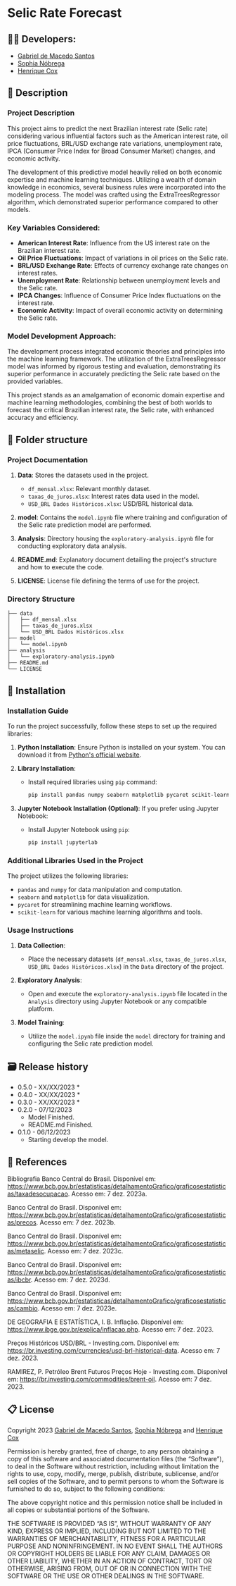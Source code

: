 # Selic Rate Forecast

## 👨‍🎓 Developers: 
- <a href="https://www.linkedin.com/in/gabriel-demacedosantos/">Gabriel de Macedo Santos</a>
- <a href="https://www.linkedin.com/in/sophianobrega/">Sophia Nóbrega</a>
- <a href="https://www.linkedin.com/in/henrique-cox-4644bb270/">Henrique Cox</a>


## 📜 Description

### Project Description

This project aims to predict the next Brazilian interest rate (Selic rate) considering various influential factors such as the American interest rate, oil price fluctuations, BRL/USD exchange rate variations, unemployment rate, IPCA (Consumer Price Index for Broad Consumer Market) changes, and economic activity. 

The development of this predictive model heavily relied on both economic expertise and machine learning techniques. Utilizing a wealth of domain knowledge in economics, several business rules were incorporated into the modeling process. The model was crafted using the ExtraTreesRegressor algorithm, which demonstrated superior performance compared to other models.

### Key Variables Considered:
- **American Interest Rate**: Influence from the US interest rate on the Brazilian interest rate.
- **Oil Price Fluctuations**: Impact of variations in oil prices on the Selic rate.
- **BRL/USD Exchange Rate**: Effects of currency exchange rate changes on interest rates.
- **Unemployment Rate**: Relationship between unemployment levels and the Selic rate.
- **IPCA Changes**: Influence of Consumer Price Index fluctuations on the interest rate.
- **Economic Activity**: Impact of overall economic activity on determining the Selic rate.

### Model Development Approach:
The development process integrated economic theories and principles into the machine learning framework. The utilization of the ExtraTreesRegressor model was informed by rigorous testing and evaluation, demonstrating its superior performance in accurately predicting the Selic rate based on the provided variables.

This project stands as an amalgamation of economic domain expertise and machine learning methodologies, combining the best of both worlds to forecast the critical Brazilian interest rate, the Selic rate, with enhanced accuracy and efficiency.

## 📁 Folder structure

### Project Documentation

1. **Data**: Stores the datasets used in the project.
   - `df_mensal.xlsx`: Relevant monthly dataset.
   - `taxas_de_juros.xlsx`: Interest rates data used in the model.
   - `USD_BRL Dados Históricos.xlsx`: USD/BRL historical data.

2. **model**: Contains the `model.ipynb` file where training and configuration of the Selic rate prediction model are performed.

3. **Analysis**: Directory housing the `exploratory-analysis.ipynb` file for conducting exploratory data analysis.

4. **README.md**: Explanatory document detailing the project's structure and how to execute the code.

5. **LICENSE**: License file defining the terms of use for the project.

### Directory Structure

```
├── data
│   ├── df_mensal.xlsx
│   ├── taxas_de_juros.xlsx
│   └── USD_BRL Dados Históricos.xlsx
├── model
│   └── model.ipynb
├── analysis
│   └── exploratory-analysis.ipynb
├── README.md
└── LICENSE
```

## 🔧 Installation

### Installation Guide

To run the project successfully, follow these steps to set up the required libraries:

1. **Python Installation**: Ensure Python is installed on your system. You can download it from [Python's official website](https://www.python.org/downloads/).

2. **Library Installation**:
    - Install required libraries using `pip` command:
        ```bash
        pip install pandas numpy seaborn matplotlib pycaret scikit-learn
        ```

3. **Jupyter Notebook Installation (Optional)**: If you prefer using Jupyter Notebook:
    - Install Jupyter Notebook using `pip`:
        ```bash
        pip install jupyterlab
        ```

### Additional Libraries Used in the Project

The project utilizes the following libraries:
- `pandas` and `numpy` for data manipulation and computation.
- `seaborn` and `matplotlib` for data visualization.
- `pycaret` for streamlining machine learning workflows.
- `scikit-learn` for various machine learning algorithms and tools.

### Usage Instructions

1. **Data Collection**:
    - Place the necessary datasets (`df_mensal.xlsx`, `taxas_de_juros.xlsx`, `USD_BRL Dados Históricos.xlsx`) in the `Data` directory of the project.

2. **Exploratory Analysis**:
    - Open and execute the `exploratory-analysis.ipynb` file located in the `Analysis` directory using Jupyter Notebook or any compatible platform.

3. **Model Training**:
    - Utilize the `model.ipynb` file inside the `model` directory for training and configuring the Selic rate prediction model.


## 🗃 Release history

* 0.5.0 - XX/XX/2023
    * 
* 0.4.0 - XX/XX/2023
    * 
* 0.3.0 - XX/XX/2023
    * 
* 0.2.0 - 07/12/2023
    * Model Finished.
    * README.md Finished.
* 0.1.0 - 06/12/2023
    * Starting develop the model.

## 📜 References

Bibliografia
Banco Central do Brasil. Disponível em: <https://www.bcb.gov.br/estatisticas/detalhamentoGrafico/graficosestatisticas/taxadesocupacao>. Acesso em: 7 dez. 2023a.


Banco Central do Brasil. Disponível em: <https://www.bcb.gov.br/estatisticas/detalhamentoGrafico/graficosestatisticas/precos>. Acesso em: 7 dez. 2023b.


Banco Central do Brasil. Disponível em: <https://www.bcb.gov.br/estatisticas/detalhamentoGrafico/graficosestatisticas/metaselic>. Acesso em: 7 dez. 2023c.


Banco Central do Brasil. Disponível em: <https://www.bcb.gov.br/estatisticas/detalhamentoGrafico/graficosestatisticas/ibcbr>. Acesso em: 7 dez. 2023d.


Banco Central do Brasil. Disponível em: <https://www.bcb.gov.br/estatisticas/detalhamentoGrafico/graficosestatisticas/cambio>. Acesso em: 7 dez. 2023e.


DE GEOGRAFIA E ESTATÍSTICA, I. B. Inflação. Disponível em: <https://www.ibge.gov.br/explica/inflacao.php>. Acesso em: 7 dez. 2023.


Preços Históricos USD/BRL - Investing.com. Disponível em: <https://br.investing.com/currencies/usd-brl-historical-data>. Acesso em: 7 dez. 2023.


RAMIREZ, P. Petróleo Brent Futuros Preços Hoje - Investing.com. Disponível em: <https://br.investing.com/commodities/brent-oil>. Acesso em: 7 dez. 2023.



## 📋 License

Copyright 2023 <a href="https://www.linkedin.com/in/gabriel-demacedosantos/">Gabriel de Macedo Santos</a>, <a href="https://www.linkedin.com/in/sophianobrega/">Sophia Nóbrega</a> and <a href="https://www.linkedin.com/in/henrique-cox-4644bb270/">Henrique Cox</a>

Permission is hereby granted, free of charge, to any person obtaining a copy of this software and associated documentation files (the “Software”), to deal in the Software without restriction, including without limitation the rights to use, copy, modify, merge, publish, distribute, sublicense, and/or sell copies of the Software, and to permit persons to whom the Software is furnished to do so, subject to the following conditions:

The above copyright notice and this permission notice shall be included in all copies or substantial portions of the Software.

THE SOFTWARE IS PROVIDED “AS IS”, WITHOUT WARRANTY OF ANY KIND, EXPRESS OR IMPLIED, INCLUDING BUT NOT LIMITED TO THE WARRANTIES OF MERCHANTABILITY, FITNESS FOR A PARTICULAR PURPOSE AND NONINFRINGEMENT. IN NO EVENT SHALL THE AUTHORS OR COPYRIGHT HOLDERS BE LIABLE FOR ANY CLAIM, DAMAGES OR OTHER LIABILITY, WHETHER IN AN ACTION OF CONTRACT, TORT OR OTHERWISE, ARISING FROM, OUT OF OR IN CONNECTION WITH THE SOFTWARE OR THE USE OR OTHER DEALINGS IN THE SOFTWARE.